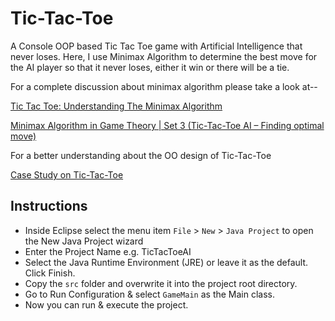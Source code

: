 
# Tic-Tac-Toe

A Console OOP based Tic Tac Toe game with Artificial Intelligence that never loses. Here, I use Minimax Algorithm to determine the best move for the AI player so that it never loses, either it win or there will be a tie. 

For a complete discussion about minimax algorithm please take a look at--

<a href="http://neverstopbuilding.com/minimax">Tic Tac Toe: Understanding The Minimax Algorithm</a>

<a href="http://www.geeksforgeeks.org/minimax-algorithm-in-game-theory-set-3-tic-tac-toe-ai-finding-optimal-move/">Minimax Algorithm in Game Theory | Set 3 (Tic-Tac-Toe AI – Finding optimal move)</a>

For a better understanding about the OO design of Tic-Tac-Toe

<a href="http://www.ntu.edu.sg/home/ehchua/programming/java/JavaGame_TicTacToe.html">Case Study on Tic-Tac-Toe</a>

## Instructions

- Inside Eclipse select the menu item `File` > `New` > `Java Project` to open the New Java Project wizard
- Enter the Project Name e.g. TicTacToeAI
- Select the Java Runtime Environment (JRE) or leave it as the default. Click Finish.
- Copy the `src` folder and overwrite it into the project root directory.
- Go to Run Configuration & select `GameMain` as the Main class.
- Now you can run & execute the project.